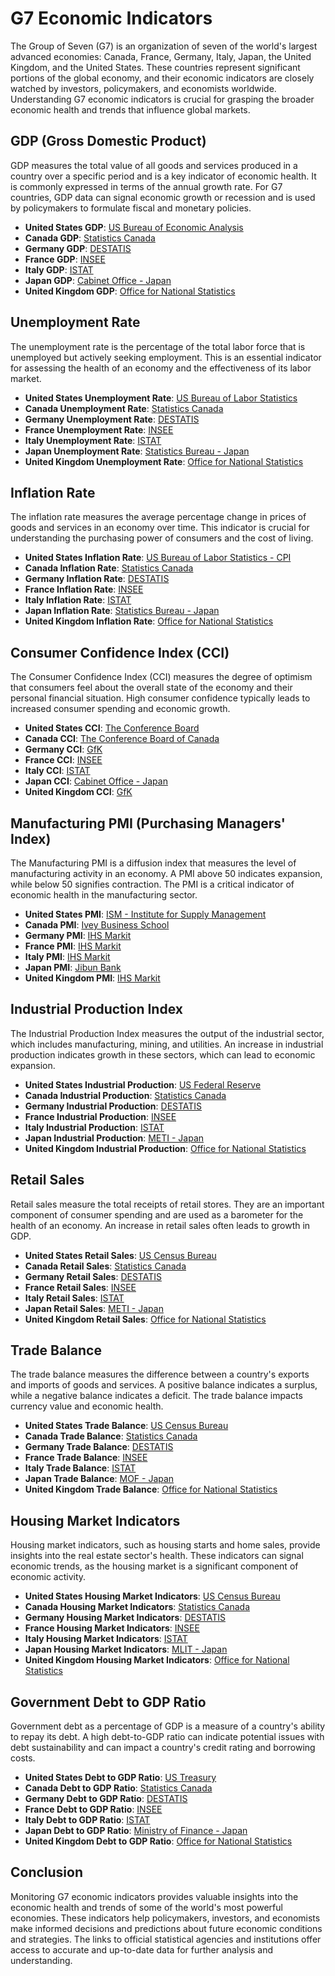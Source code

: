 # G7 Economic Indicators

The Group of Seven (G7) is an organization of seven of the world's largest advanced economies: Canada, France, Germany, Italy, Japan, the United Kingdom, and the United States. These countries represent significant portions of the global economy, and their economic indicators are closely watched by investors, policymakers, and economists worldwide. Understanding G7 economic indicators is crucial for grasping the broader economic health and trends that influence global markets. 

## GDP (Gross Domestic Product)

GDP measures the total value of all goods and services produced in a country over a specific period and is a key indicator of economic health. It is commonly expressed in terms of the annual growth rate. For G7 countries, GDP data can signal economic growth or recession and is used by policymakers to formulate fiscal and monetary policies.

- **United States GDP**: [US Bureau of Economic Analysis](https://www.bea.gov/data/gdp/gross-domestic-product)
- **Canada GDP**: [Statistics Canada](https://www150.statcan.gc.ca/t1/tbl1/en/tv.action?pid=3610010401)
- **Germany GDP**: [DESTATIS](https://www.destatis.de/EN/Themes/Economy/National-Accounts/Domestic-Product/_node.html)
- **France GDP**: [INSEE](https://www.insee.fr/en/statistiques/3312725)
- **Italy GDP**: [ISTAT](https://www.istat.it/en/archive/national+accounts)
- **Japan GDP**: [Cabinet Office - Japan](https://www.esri.cao.go.jp/en/sna/data/kakuhou/files/2021/qe213_2/gdemenuea.html)
- **United Kingdom GDP**: [Office for National Statistics](https://www.ons.gov.uk/economy/grossdomesticproductgdp)

## Unemployment Rate

The unemployment rate is the percentage of the total labor force that is unemployed but actively seeking employment. This is an essential indicator for assessing the health of an economy and the effectiveness of its labor market.

- **United States Unemployment Rate**: [US Bureau of Labor Statistics](https://www.bls.gov/web/empsit/cpseea01.htm)
- **Canada Unemployment Rate**: [Statistics Canada](https://www150.statcan.gc.ca/t1/tbl1/en/tv.action?pid=1410028701)
- **Germany Unemployment Rate**: [DESTATIS](https://www.destatis.de/EN/Themes/Labour/Labour-Market/Unemployment/_node.html)
- **France Unemployment Rate**: [INSEE](https://www.insee.fr/en/statistiques/1382513)
- **Italy Unemployment Rate**: [ISTAT](https://www.istat.it/en/archive/unemployment)
- **Japan Unemployment Rate**: [Statistics Bureau - Japan](https://www.stat.go.jp/english/data/roudou/index.html)
- **United Kingdom Unemployment Rate**: [Office for National Statistics](https://www.ons.gov.uk/employmentandlabourmarket/peoplenotinwork/unemployment)

## Inflation Rate

The inflation rate measures the average percentage change in prices of goods and services in an economy over time. This indicator is crucial for understanding the purchasing power of consumers and the cost of living.

- **United States Inflation Rate**: [US Bureau of Labor Statistics - CPI](https://www.bls.gov/cpi/)
- **Canada Inflation Rate**: [Statistics Canada](https://www150.statcan.gc.ca/t1/tbl1/en/tv.action?pid=1810000401)
- **Germany Inflation Rate**: [DESTATIS](https://www.destatis.de/EN/Themes/Economy/Prices/_node.html)
- **France Inflation Rate**: [INSEE](https://www.insee.fr/en/statistiques/serie/001593847)
- **Italy Inflation Rate**: [ISTAT](https://www.istat.it/en/archive/inflation)
- **Japan Inflation Rate**: [Statistics Bureau - Japan](https://www.stat.go.jp/english/data/cpi/index.html)
- **United Kingdom Inflation Rate**: [Office for National Statistics](https://www.ons.gov.uk/economy/inflationandpriceindices)

## Consumer Confidence Index (CCI)

The Consumer Confidence Index (CCI) measures the degree of optimism that consumers feel about the overall state of the economy and their personal financial situation. High consumer confidence typically leads to increased consumer spending and economic growth.

- **United States CCI**: [The Conference Board](https://www.conference-board.org/data/consumerconfidence.cfm)
- **Canada CCI**: [The Conference Board of Canada](https://www.conferenceboard.ca/)
- **Germany CCI**: [GfK](https://www.gfk.com/insights/consumer-climate)
- **France CCI**: [INSEE](https://www.insee.fr/en/statistiques/4294222)
- **Italy CCI**: [ISTAT](https://www.istat.it/en/archive/consumer+confidence)
- **Japan CCI**: [Cabinet Office - Japan](https://www.esri.cao.go.jp/en/stat/shouhi/shouhi-e.html)
- **United Kingdom CCI**: [GfK](https://www.gfk.com/insights/uk-consumer-confidence-index)

## Manufacturing PMI (Purchasing Managers' Index)

The Manufacturing PMI is a diffusion index that measures the level of manufacturing activity in an economy. A PMI above 50 indicates expansion, while below 50 signifies contraction. The PMI is a critical indicator of economic health in the manufacturing sector.

- **United States PMI**: [ISM - Institute for Supply Management](https://www.ismworld.org/supply-management-news-and-reports/reports/ism-report-on-business/pmi/january/)
- **Canada PMI**: [Ivey Business School](https://www.ivey.uwo.ca/cmsmedia/3778783/ivey-pmi-january-2021.pdf)
- **Germany PMI**: [IHS Markit](https://www.markiteconomics.com/Public/Home/PressRelease/6e1c74bfaac247e19cb2b932a571c23b)
- **France PMI**: [IHS Markit](https://www.markiteconomics.com/Public/Home/PressRelease/0c324dcfc48f4342a9c12cbfcd0c4acb)
- **Italy PMI**: [IHS Markit](https://www.markiteconomics.com/Public/Home/PressRelease/c7e2ef37cade45c5a0d900447d6c2ac2)
- **Japan PMI**: [Jibun Bank](https://www.jibunbank.co.jp/english/market-information/research/pmi/)
- **United Kingdom PMI**: [IHS Markit](https://www.markiteconomics.com/Public/Home/PressRelease/90d75319b03a41e9bb89a46d71adb0b2)

## Industrial Production Index

The Industrial Production Index measures the output of the industrial sector, which includes manufacturing, mining, and utilities. An increase in industrial production indicates growth in these sectors, which can lead to economic expansion.

- **United States Industrial Production**: [US Federal Reserve](https://www.federalreserve.gov/releases/g17/current/)
- **Canada Industrial Production**: [Statistics Canada](https://www150.statcan.gc.ca/t1/tbl1/en/tv.action?pid=1410007301)
- **Germany Industrial Production**: [DESTATIS](https://www.destatis.de/EN/Themes/Economy/Short-Term-Indicators/Production-Index/_node.html)
- **France Industrial Production**: [INSEE](https://www.insee.fr/en/statistiques/serie/001582426)
- **Italy Industrial Production**: [ISTAT](https://www.istat.it/en/archive/industrial+production)
- **Japan Industrial Production**: [METI - Japan](https://www.meti.go.jp/english/statistics/tyo/iip/index.html)
- **United Kingdom Industrial Production**: [Office for National Statistics](https://www.ons.gov.uk/economy/economicoutputandproductivity/output/datasets/indexofproduction)

## Retail Sales

Retail sales measure the total receipts of retail stores. They are an important component of consumer spending and are used as a barometer for the health of an economy. An increase in retail sales often leads to growth in GDP.

- **United States Retail Sales**: [US Census Bureau](https://www.census.gov/retail/index.html)
- **Canada Retail Sales**: [Statistics Canada](https://www150.statcan.gc.ca/t1/tbl1/en/tv.action?pid=2010000801)
- **Germany Retail Sales**: [DESTATIS](https://www.destatis.de/EN/Themes/Economy/Short-Term-Indicators/Retail-Turnover/_node.html)
- **France Retail Sales**: [INSEE](https://www.insee.fr/en/statistiques/serie/001641607)
- **Italy Retail Sales**: [ISTAT](https://www.istat.it/en/archive/retail+trade)
- **Japan Retail Sales**: [METI - Japan](https://www.meti.go.jp/english/statistics/tyo/syoudou/index.html)
- **United Kingdom Retail Sales**: [Office for National Statistics](https://www.ons.gov.uk/businessindustryandtrade/retailindustry/datasets/retailsalesindexreferencetables)

## Trade Balance

The trade balance measures the difference between a country's exports and imports of goods and services. A positive balance indicates a surplus, while a negative balance indicates a deficit. The trade balance impacts currency value and economic health.

- **United States Trade Balance**: [US Census Bureau](https://www.census.gov/foreign-trade/balance/c5700.html)
- **Canada Trade Balance**: [Statistics Canada](https://www150.statcan.gc.ca/t1/tbl1/en/tv.action?pid=1210002301)
- **Germany Trade Balance**: [DESTATIS](https://www.destatis.de/EN/Themes/Economy/Foreign-Trade/_node.html)
- **France Trade Balance**: [INSEE](https://www.insee.fr/en/statistiques/serie/001643202)
- **Italy Trade Balance**: [ISTAT](https://www.istat.it/en/archive/trade+balance)
- **Japan Trade Balance**: [MOF - Japan](https://www.customs.go.jp/toukei/shinbun/trade-st_e.html)
- **United Kingdom Trade Balance**: [Office for National Statistics](https://www.ons.gov.uk/economy/nationalaccounts/balanceofpayments/datasets/uktrade)

## Housing Market Indicators

Housing market indicators, such as housing starts and home sales, provide insights into the real estate sector's health. These indicators can signal economic trends, as the housing market is a significant component of economic activity.

- **United States Housing Market Indicators**: [US Census Bureau](https://www.census.gov/construction/nrs/)
- **Canada Housing Market Indicators**: [Statistics Canada](https://www150.statcan.gc.ca/n1/daily-quotidien/200624/dq200624a-eng.htm)
- **Germany Housing Market Indicators**: [DESTATIS](https://www.destatis.de/EN/Themes/Economy/Construction/Housing-Construction/_node.html)
- **France Housing Market Indicators**: [INSEE](https://www.insee.fr/en/statistiques/serie/001641607)
- **Italy Housing Market Indicators**: [ISTAT](https://www.istat.it/en/archive/building+permits)
- **Japan Housing Market Indicators**: [MLIT - Japan](https://www.mlit.go.jp/toukeijouhou/chojou/stat-e.htm)
- **United Kingdom Housing Market Indicators**: [Office for National Statistics](https://www.ons.gov.uk/peoplepopulationandcommunity/housing/datasets/ukhousebuildingandlayingtables)

## Government Debt to GDP Ratio

Government debt as a percentage of GDP is a measure of a country's ability to repay its debt. A high debt-to-GDP ratio can indicate potential issues with debt sustainability and can impact a country's credit rating and borrowing costs.

- **United States Debt to GDP Ratio**: [US Treasury](https://fiscaldata.treasury.gov/datasets/debt-to-the-penny/debt-to-the-penny)
- **Canada Debt to GDP Ratio**: [Statistics Canada](https://www150.statcan.gc.ca/n1/daily-quotidien/200317/dq200317b-eng.htm)
- **Germany Debt to GDP Ratio**: [DESTATIS](https://www.destatis.de/EN/Themes/Government/Public-Finance/Debt.html)
- **France Debt to GDP Ratio**: [INSEE](https://www.insee.fr/en/statistiques/serie/001641693)
- **Italy Debt to GDP Ratio**: [ISTAT](https://www.istat.it/en/archive/government+debt)
- **Japan Debt to GDP Ratio**: [Ministry of Finance - Japan](https://www.mof.go.jp/english/public_debt/epd.htm)
- **United Kingdom Debt to GDP Ratio**: [Office for National Statistics](https://www.ons.gov.uk/economy/governmentpublicsectorandtaxes/publicspending/datasets/publicsectorfinancesaggregatemeasurestable10)

## Conclusion

Monitoring G7 economic indicators provides valuable insights into the economic health and trends of some of the world's most powerful economies. These indicators help policymakers, investors, and economists make informed decisions and predictions about future economic conditions and strategies. The links to official statistical agencies and institutions offer access to accurate and up-to-date data for further analysis and understanding.
